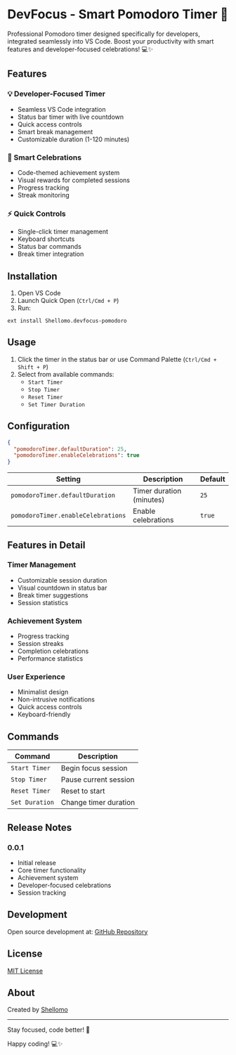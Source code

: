 # DevFocus - Smart Pomodoro Timer 🚀

Professional Pomodoro timer designed specifically for developers, integrated seamlessly into VS Code. Boost your productivity with smart features and developer-focused celebrations! 💻✨

## Features

### 💡 Developer-Focused Timer
- Seamless VS Code integration
- Status bar timer with live countdown
- Quick access controls
- Smart break management
- Customizable duration (1-120 minutes)

### 🌟 Smart Celebrations
- Code-themed achievement system
- Visual rewards for completed sessions
- Progress tracking
- Streak monitoring

### ⚡ Quick Controls
- Single-click timer management
- Keyboard shortcuts
- Status bar commands
- Break timer integration

## Installation

1. Open VS Code
2. Launch Quick Open (`Ctrl/Cmd + P`)
3. Run:
```
ext install Shellomo.devfocus-pomodoro
```

## Usage

1. Click the timer in the status bar or use Command Palette (`Ctrl/Cmd + Shift + P`)
2. Select from available commands:
   - `Start Timer`
   - `Stop Timer`
   - `Reset Timer`
   - `Set Timer Duration`

## Configuration

```json
{
  "pomodoroTimer.defaultDuration": 25,
  "pomodoroTimer.enableCelebrations": true
}
```

| Setting | Description | Default |
|---------|-------------|---------|
| `pomodoroTimer.defaultDuration` | Timer duration (minutes) | `25` |
| `pomodoroTimer.enableCelebrations` | Enable celebrations | `true` |

## Features in Detail

### Timer Management
- Customizable session duration
- Visual countdown in status bar
- Break timer suggestions
- Session statistics

### Achievement System
- Progress tracking
- Session streaks
- Completion celebrations
- Performance statistics

### User Experience
- Minimalist design
- Non-intrusive notifications
- Quick access controls
- Keyboard-friendly

## Commands

| Command | Description |
|---------|-------------|
| `Start Timer` | Begin focus session |
| `Stop Timer` | Pause current session |
| `Reset Timer` | Reset to start |
| `Set Duration` | Change timer duration |

## Release Notes

### 0.0.1
- Initial release
- Core timer functionality
- Achievement system
- Developer-focused celebrations
- Session tracking

## Development

Open source development at:
[GitHub Repository](https://github.com/Shellomo/vscode-ext-devfocus-pomodoro)

## License

[MIT License](LICENSE)

## About

Created by [Shellomo](https://github.com/Shellomo)

---

Stay focused, code better! 🚀

Happy coding! 💻✨